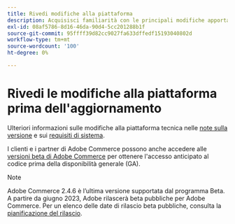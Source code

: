 ```yaml
---
title: Rivedi modifiche alla piattaforma
description: Acquisisci familiarità con le principali modifiche apportate alla piattaforma in una versione mentre ti prepari ad aggiornare il progetto Adobe Commerce.
exl-id: 08af5786-8d16-46da-90d4-5cc201288b1f
source-git-commit: 95ffff39d82cc9027fa633dffedf15193040802d
workflow-type: tm+mt
source-wordcount: '100'
ht-degree: 0%

---
```


# Rivedi le modifiche alla piattaforma prima dell&#39;aggiornamento

Ulteriori informazioni sulle modifiche alla piattaforma tecnica nelle [note sulla versione](../../release/release-notes/overview.md) e sui [requisiti di sistema](../../installation/system-requirements.md).

I clienti e i partner di Adobe Commerce possono anche accedere alle [versioni beta di Adobe Commerce](../../release/beta.md) per ottenere l&#39;accesso anticipato al codice prima della disponibilità generale (GA).

>[!NOTE]
>
>Adobe Commerce 2.4.6 è l’ultima versione supportata dal programma Beta. A partire da giugno 2023, Adobe rilascerà beta pubbliche per Adobe Commerce. Per un elenco delle date di rilascio beta pubbliche, consulta la [pianificazione del rilascio](../../release/schedule.md).
